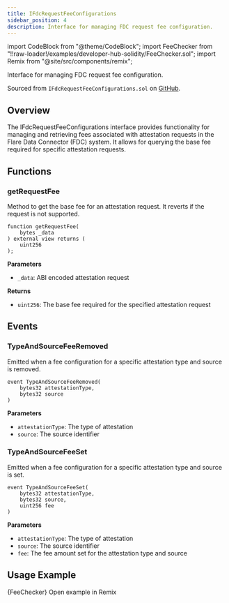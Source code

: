 ```yaml
---
title: IFdcRequestFeeConfigurations
sidebar_position: 4
description: Interface for managing FDC request fee configuration.
---
```


import CodeBlock from "@theme/CodeBlock";
import FeeChecker from "!!raw-loader!/examples/developer-hub-solidity/FeeChecker.sol";
import Remix from "@site/src/components/remix";

Interface for managing FDC request fee configuration.

Sourced from `IFdcRequestFeeConfigurations.sol` on [GitHub](https://github.com/flare-foundation/flare-smart-contracts-v2/blob/main/contracts/userInterfaces/IFdcRequestFeeConfigurations.sol).

## Overview

The IFdcRequestFeeConfigurations interface provides functionality for managing and retrieving fees associated with attestation requests in the Flare Data Connector (FDC) system. It allows for querying the base fee required for specific attestation requests.

## Functions

### getRequestFee

Method to get the base fee for an attestation request. It reverts if the request is not supported.

```solidity
function getRequestFee(
    bytes _data
) external view returns (
    uint256
);
```

**Parameters**

- `_data`: ABI encoded attestation request

**Returns**

- `uint256`: The base fee required for the specified attestation request

## Events

### TypeAndSourceFeeRemoved

Emitted when a fee configuration for a specific attestation type and source is removed.

```solidity
event TypeAndSourceFeeRemoved(
    bytes32 attestationType,
    bytes32 source
)
```

**Parameters**

- `attestationType`: The type of attestation
- `source`: The source identifier

### TypeAndSourceFeeSet

Emitted when a fee configuration for a specific attestation type and source is set.

```solidity
event TypeAndSourceFeeSet(
    bytes32 attestationType,
    bytes32 source,
    uint256 fee
)
```

**Parameters**

- `attestationType`: The type of attestation
- `source`: The source identifier
- `fee`: The fee amount set for the attestation type and source

## Usage Example

<CodeBlock language="solidity" title="FeeChecker.sol">
  {FeeChecker}
</CodeBlock>
<Remix fileName="FeeChecker.sol">Open example in Remix</Remix>
